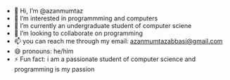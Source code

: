 - 👋 Hi, I’m @azanmumtaz
- 👀 I’m interested in programmming and computers
- 🌱 I’m currently an undergraduate student of computer sciene
- 💞️ I’m looking to collaborate on programming
- 📫 you can reach me through my email: azanmumtazabbasi@gmail.com
- 😄 pronouns: he/him
- ⚡ Fun fact: i am a passionate student of computer science and programming is my passion

<!---
azanmumtaz/azanmumtaz is a ✨ special ✨ repository because its `README.md` (this file) appears on your GitHub profile.
You can click the Preview link to take a look at your changes.
--->
